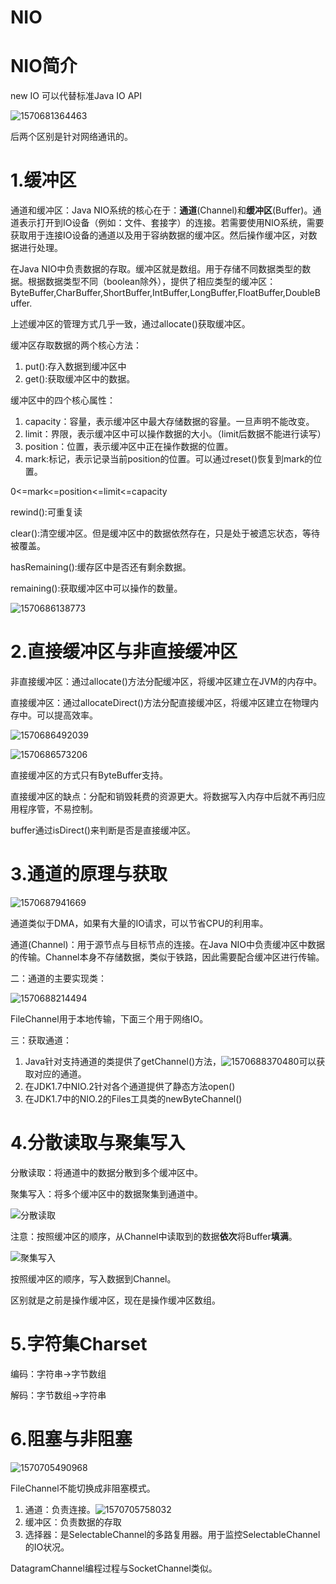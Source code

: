 # NIO

# NIO简介

new IO 可以代替标准Java IO API

![1570681364463](assets/1570681364463.png)

后两个区别是针对网络通讯的。

# 1.缓冲区

通道和缓冲区：Java NIO系统的核心在于：**通道**(Channel)和**缓冲区**(Buffer)。通道表示打开到IO设备（例如：文件、套接字）的连接。若需要使用NIO系统，需要获取用于连接IO设备的通道以及用于容纳数据的缓冲区。然后操作缓冲区，对数据进行处理。

在Java NIO中负责数据的存取。缓冲区就是数组。用于存储不同数据类型的数据。根据数据类型不同（boolean除外），提供了相应类型的缓冲区：ByteBuffer,CharBuffer,ShortBuffer,IntBuffer,LongBuffer,FloatBuffer,DoubleBuffer.

上述缓冲区的管理方式几乎一致，通过allocate()获取缓冲区。 

缓冲区存取数据的两个核心方法：

1. put():存入数据到缓冲区中
2. get():获取缓冲区中的数据。

缓冲区中的四个核心属性：

1. capacity：容量，表示缓冲区中最大存储数据的容量。一旦声明不能改变。
2. limit：界限，表示缓冲区中可以操作数据的大小。（limit后数据不能进行读写）
3. position：位置，表示缓冲区中正在操作数据的位置。
4. mark:标记，表示记录当前position的位置。可以通过reset()恢复到mark的位置。

0<=mark<=position<=limit<=capacity

rewind():可重复读

clear():清空缓冲区。但是缓冲区中的数据依然存在，只是处于被遗忘状态，等待被覆盖。

hasRemaining():缓存区中是否还有剩余数据。

remaining():获取缓冲区中可以操作的数量。

![1570686138773](assets/1570686138773.png)

# 2.直接缓冲区与非直接缓冲区

非直接缓冲区：通过allocate()方法分配缓冲区，将缓冲区建立在JVM的内存中。

直接缓冲区：通过allocateDirect()方法分配直接缓冲区，将缓冲区建立在物理内存中。可以提高效率。

![1570686492039](assets/1570686492039.png)

![1570686573206](assets/1570686573206.png)

直接缓冲区的方式只有ByteBuffer支持。

直接缓冲区的缺点：分配和销毁耗费的资源更大。将数据写入内存中后就不再归应用程序管，不易控制。

buffer通过isDirect()来判断是否是直接缓冲区。

# 3.通道的原理与获取

![1570687941669](assets/1570687941669.png)

通道类似于DMA，如果有大量的IO请求，可以节省CPU的利用率。

通道(Channel)：用于源节点与目标节点的连接。在Java NIO中负责缓冲区中数据的传输。Channel本身不存储数据，类似于铁路，因此需要配合缓冲区进行传输。

二：通道的主要实现类：

![1570688214494](assets/1570688214494.png)

FileChannel用于本地传输，下面三个用于网络IO。

三：获取通道：

1. Java针对支持通道的类提供了getChannel()方法，![1570688370480](assets/1570688370480.png)可以获取对应的通道。
2. 在JDK1.7中NIO.2针对各个通道提供了静态方法open()
3. 在JDK1.7中的NIO.2的Files工具类的newByteChannel()

# 4.分散读取与聚集写入

分散读取：将通道中的数据分散到多个缓冲区中。

聚集写入：将多个缓冲区中的数据聚集到通道中。

![分散读取](assets/1570693283334.png)

注意：按照缓冲区的顺序，从Channel中读取到的数据**依次**将Buffer**填满**。

![聚集写入](assets/1570693574358.png)

按照缓冲区的顺序，写入数据到Channel。

区别就是之前是操作缓冲区，现在是操作缓冲区数组。

# 5.字符集Charset

编码：字符串->字节数组

解码：字节数组->字符串

# 6.阻塞与非阻塞

![1570705490968](assets/1570705490968.png)

FileChannel不能切换成非阻塞模式。

1. 通道：负责连接。![1570705758032](assets/1570705758032.png)
2. 缓冲区：负责数据的存取
3. 选择器：是SelectableChannel的多路复用器。用于监控SelectableChannel的IO状况。

 DatagramChannel编程过程与SocketChannel类似。